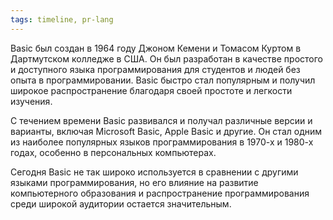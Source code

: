```yaml
---
tags: timeline, pr-lang
--- 
```


<span 
	  class='ob-timelines-interpretation' 
	  data-date='1964-11-01' 
	  data-event_title='Basic' 
	  data-class='pr-lang' 
	  data-interpretation_number='3'
	  data-title='История'
	  > 
</span>

Basic был создан в 1964 году Джоном Кемени и Томасом Куртом в Дартмутском колледже в США. Он был разработан в качестве простого и доступного языка программирования для студентов и людей без опыта в программировании. Basic быстро стал популярным и получил широкое распространение благодаря своей простоте и легкости изучения.

С течением времени Basic развивался и получал различные версии и варианты, включая Microsoft Basic, Apple Basic и другие. Он стал одним из наиболее популярных языков программирования в 1970-х и 1980-х годах, особенно в персональных компьютерах.

Сегодня Basic не так широко используется в сравнении с другими языками программирования, но его влияние на развитие компьютерного образования и распространение программирования среди широкой аудитории остается значительным.
